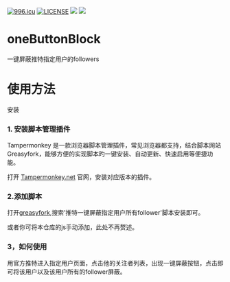 
[![996.icu](https://img.shields.io/badge/link-996.icu-red.svg)](https://996.icu)
[![LICENSE](https://img.shields.io/badge/license-Anti%20996-blue.svg)](https://github.com/996icu/996.ICU/blob/master/LICENSE)
[![](https://img.shields.io/github/stars/PetalsOnaWet/oneButtonBlock.svg?style=social)](https://github.com/PetalsOnaWet/oneButtonBlock)
[![](https://img.shields.io/github/forks/PetalsOnaWet/oneButtonBlock.svg?style=social)](https://github.com/PetalsOnaWet/oneButtonBlock)

# oneButtonBlock
一键屏蔽推特指定用户的followers

# 使用方法

安装
### 1. 安装脚本管理插件

Tampermonkey 是一款浏览器脚本管理插件，常见浏览器都支持，结合脚本网站 Greasyfork，能够方便的实现脚本旳一键安装、自动更新、快速启用等便捷功能。

打开 [Tampermonkey.net](https://www.tampermonkey.net/) 官网，安装对应版本的插件。

### 2.添加脚本

打开[greasyfork](https://greasyfork.org/zh-CN),搜索'推特一键屏蔽指定用户所有follower'脚本安装即可。

或者你可将本仓库的js手动添加，此处不再赘述。

### 3，如何使用

用官方推特进入指定用户页面，点击他的关注者列表，出现一键屏蔽按钮，点击即可将该用户以及该用户所有的follower屏蔽。

